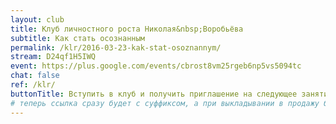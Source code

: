 ```yaml
---
layout: club
title: Клуб личностного роста Николая&nbsp;Воробьёва
subtitle: Как стать осознанным
permalink: /klr/2016-03-23-kak-stat-osoznannym/
stream: D24qf1H5IWQ
event: https://plus.google.com/events/cbrost8vm25rgeb6np5vs5094tc
chat: false
ref: /klr/
buttonTitle: Вступить в клуб и получить приглашение на следующее занятие
# теперь ссылка сразу будет с суффиксом, а при выкладывании в продажу будем добавлять ещё и пару секретных букв в конце
---
```

